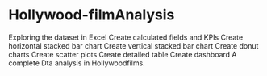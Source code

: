 # Hollywood-filmAnalysis

 Exploring the dataset in Excel
 Create calculated fields and KPIs
 Create horizontal stacked bar chart
 Create vertical stacked bar chart
 Create donut charts
 Create scatter plots
 Create detailed table
 Create dashboard
 A complete Dta analysis in Hollywoodfilms.
